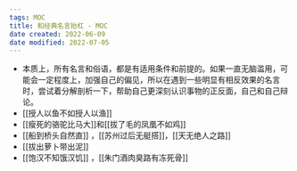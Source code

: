 ```yaml
---
tags: MOC 
title: 和经典名言抬杠 - MOC
date created: 2022-06-09
date modified: 2022-07-05
---
```

- 本质上，所有名言和俗语，都是有适用条件和前提的。如果一直无脑滥用，可能会一定程度上，加强自己的偏见，所以在遇到一些明显有相反效果的名言时，尝试着分解剖析一下，帮助自己更深刻认识事物的正反面，自己和自己辩论。
- [[授人以鱼不如授人以渔]]
- [[瘦死的骆驼比马大]]和[[拔了毛的凤凰不如鸡]]
- [[船到桥头自然直]] ，[[苏州过后无艇搭]]，[[天无绝人之路]]
- [[拔出萝卜带出泥]]
- [[饱汉不知饿汉饥]] ，[[朱门酒肉臭路有冻死骨]]
